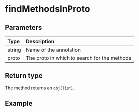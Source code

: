 # findMethodsInProto

## Parameters

| Type | Description |
| :--- | :--- |
| string | Name of the annotation |
| proto | The proto in which to search for the methods |

## Return type

The method returns an `obj(list)`.

## Example

